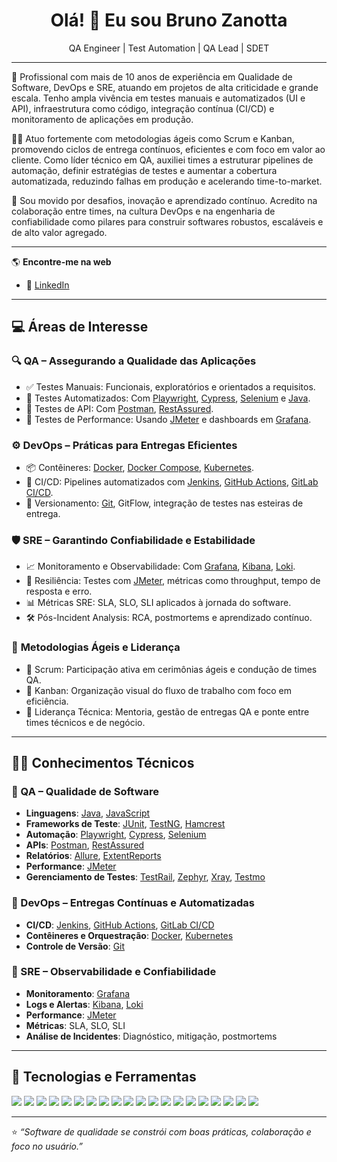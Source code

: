 <h1 align="center">Olá! 👋 Eu sou Bruno Zanotta</h1>

<p align="center">
  QA Engineer | Test Automation | QA Lead | SDET
</p>

---

🧪 Profissional com mais de 10 anos de experiência em Qualidade de Software, DevOps e SRE, atuando em projetos de alta criticidade e grande escala. Tenho ampla vivência em testes manuais e automatizados (UI e API), infraestrutura como código, integração contínua (CI/CD) e monitoramento de aplicações em produção.

👨‍💻 Atuo fortemente com metodologias ágeis como Scrum e Kanban, promovendo ciclos de entrega contínuos, eficientes e com foco em valor ao cliente. Como líder técnico em QA, auxiliei times a estruturar pipelines de automação, definir estratégias de testes e aumentar a cobertura automatizada, reduzindo falhas em produção e acelerando time-to-market.

🚀 Sou movido por desafios, inovação e aprendizado contínuo. Acredito na colaboração entre times, na cultura DevOps e na engenharia de confiabilidade como pilares para construir softwares robustos, escaláveis e de alto valor agregado.

---

🌎 **Encontre-me na web**

- 💼 [LinkedIn](https://www.linkedin.com/in/bruno-zanotta-qa/)

---

## 💻 **Áreas de Interesse**

### 🔍 **QA – Assegurando a Qualidade das Aplicações**
- ✅ Testes Manuais: Funcionais, exploratórios e orientados a requisitos.
- 🤖 Testes Automatizados: Com [Playwright](https://playwright.dev/), [Cypress](https://www.cypress.io/), [Selenium](https://www.selenium.dev/) e [Java](https://www.oracle.com/java/).
- 🔌 Testes de API: Com [Postman](https://www.postman.com/), [RestAssured](https://rest-assured.io/).
- 🚀 Testes de Performance: Usando [JMeter](https://jmeter.apache.org/) e dashboards em [Grafana](https://grafana.com/).

### ⚙️ **DevOps – Práticas para Entregas Eficientes**
- 📦 Contêineres: [Docker](https://www.docker.com/), [Docker Compose](https://docs.docker.com/compose/), [Kubernetes](https://kubernetes.io/).
- 🔁 CI/CD: Pipelines automatizados com [Jenkins](https://www.jenkins.io/), [GitHub Actions](https://github.com/features/actions), [GitLab CI/CD](https://docs.gitlab.com/ee/ci/).
- 🔧 Versionamento: [Git](https://git-scm.com/), GitFlow, integração de testes nas esteiras de entrega.

### 🛡️ **SRE – Garantindo Confiabilidade e Estabilidade**
- 📈 Monitoramento e Observabilidade: Com [Grafana](https://grafana.com/), [Kibana](https://www.elastic.co/kibana/), [Loki](https://grafana.com/oss/loki/).
- 🧪 Resiliência: Testes com [JMeter](https://jmeter.apache.org/), métricas como throughput, tempo de resposta e erro.
- 📊 Métricas SRE: SLA, SLO, SLI aplicados à jornada do software.
- 🛠️ Pós-Incident Analysis: RCA, postmortems e aprendizado contínuo.

### 🔄 **Metodologias Ágeis e Liderança**
- 📌 Scrum: Participação ativa em cerimônias ágeis e condução de times QA.
- 🔄 Kanban: Organização visual do fluxo de trabalho com foco em eficiência.
- 🧭 Liderança Técnica: Mentoria, gestão de entregas QA e ponte entre times técnicos e de negócio.

---

## 👨‍💻 **Conhecimentos Técnicos**

### 🔹 QA – Qualidade de Software
- **Linguagens**: [Java](https://www.oracle.com/java/), [JavaScript](https://developer.mozilla.org/en-US/docs/Web/JavaScript)
- **Frameworks de Teste**: [JUnit](https://junit.org/junit5/), [TestNG](https://testng.org/), [Hamcrest](https://hamcrest.org/JavaHamcrest/)
- **Automação**: [Playwright](https://playwright.dev/), [Cypress](https://www.cypress.io/), [Selenium](https://www.selenium.dev/)
- **APIs**: [Postman](https://www.postman.com/), [RestAssured](https://rest-assured.io/)
- **Relatórios**: [Allure](https://docs.qameta.io/allure/), [ExtentReports](https://github.com/extent-framework/extentreports-java)
- **Performance**: [JMeter](https://jmeter.apache.org/)
- **Gerenciamento de Testes**: [TestRail](https://www.gurock.com/testrail/), [Zephyr](https://www.getzephyr.com/), [Xray](https://www.getxray.app/), [Testmo](https://testmo.com/)

### 🔹 DevOps – Entregas Contínuas e Automatizadas
- **CI/CD**: [Jenkins](https://www.jenkins.io/), [GitHub Actions](https://github.com/features/actions), [GitLab CI/CD](https://docs.gitlab.com/ee/ci/)
- **Contêineres e Orquestração**: [Docker](https://www.docker.com/), [Kubernetes](https://kubernetes.io/)
- **Controle de Versão**: [Git](https://git-scm.com/)

### 🔹 SRE – Observabilidade e Confiabilidade
- **Monitoramento**: [Grafana](https://grafana.com/)
- **Logs e Alertas**: [Kibana](https://www.elastic.co/kibana/), [Loki](https://grafana.com/oss/loki/)
- **Performance**: [JMeter](https://jmeter.apache.org/)
- **Métricas**: SLA, SLO, SLI
- **Análise de Incidentes**: Diagnóstico, mitigação, postmortems

---

## 🚀 Tecnologias e Ferramentas

<p align="left">
  <!-- QA -->
  <img src="https://img.shields.io/badge/Java-007396?style=for-the-badge&logo=openjdk&logoColor=white"/>
  <img src="https://img.shields.io/badge/JavaScript-F7DF1E?style=for-the-badge&logo=javascript&logoColor=black"/>
  <img src="https://img.shields.io/badge/Cypress-17202C?style=for-the-badge&logo=cypress&logoColor=white"/>
  <img src="https://img.shields.io/badge/Playwright-2EAD33?style=for-the-badge&logo=playwright&logoColor=white"/>
  <img src="https://img.shields.io/badge/Selenium-43B02A?style=for-the-badge&logo=selenium&logoColor=white"/>
  <img src="https://img.shields.io/badge/Postman-FF6C37?style=for-the-badge&logo=postman&logoColor=white"/>
  <img src="https://img.shields.io/badge/JUnit-25A162?style=for-the-badge&logo=java&logoColor=white"/>
  <img src="https://img.shields.io/badge/TestNG-F2D572?style=for-the-badge&logo=java&logoColor=black"/>
  <img src="https://img.shields.io/badge/Hamcrest-000000?style=for-the-badge&logo=java&logoColor=white"/>
  <img src="https://img.shields.io/badge/Allure-E74430?style=for-the-badge&logo=allure&logoColor=white"/>
  <img src="https://img.shields.io/badge/JMeter-D22128?style=for-the-badge&logo=apache&logoColor=white"/>

  <!-- DevOps -->
  <img src="https://img.shields.io/badge/Docker-2496ED?style=for-the-badge&logo=docker&logoColor=white"/>
  <img src="https://img.shields.io/badge/Kubernetes-326CE5?style=for-the-badge&logo=kubernetes&logoColor=white"/>
  <img src="https://img.shields.io/badge/Jenkins-D24939?style=for-the-badge&logo=jenkins&logoColor=white"/>
  <img src="https://img.shields.io/badge/GitHub%20Actions-2088FF?style=for-the-badge&logo=github-actions&logoColor=white"/>
  <img src="https://img.shields.io/badge/GitLab%20CI-FCA121?style=for-the-badge&logo=gitlab&logoColor=white"/>
  <img src="https://img.shields.io/badge/Git-F05032?style=for-the-badge&logo=git&logoColor=white"/>

  <!-- SRE -->
  <img src="https://img.shields.io/badge/Grafana-F46800?style=for-the-badge&logo=grafana&logoColor=white"/>
  <img src="https://img.shields.io/badge/Prometheus-E6522C?style=for-the-badge&logo=prometheus&logoColor=white"/>
  <img src="https://img.shields.io/badge/Kibana-005571?style=for-the-badge&logo=kibana&logoColor=white"/>
</p>

---


⭐ *“Software de qualidade se constrói com boas práticas, colaboração e foco no usuário.”*
